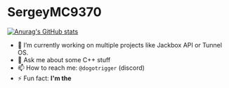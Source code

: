# SergeyMC9370

[![Anurag's GitHub stats](https://github-readme-stats.vercel.app/api?username=SergeyMC9730)](https://github.com/anuraghazra/github-readme-stats)

- 🔭 I’m currently working on multiple projects like Jackbox API or Tunnel OS.
- 💬 Ask me about some C++ stuff
- 📫 How to reach me: `@dogotrigger` (discord)
- ⚡ Fun fact: **I'm the**

